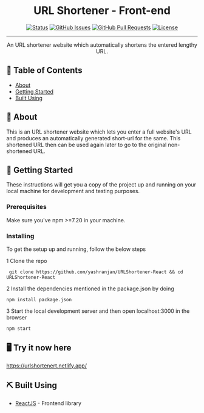 <h1 align="center">URL Shortener - Front-end</h1>

<div align="center">

[![Status](https://img.shields.io/badge/status-active-success.svg)]()
[![GitHub Issues](https://img.shields.io/github/issues/kylelobo/The-Documentation-Compendium.svg)](https://github.com/yashranjan/URLShortener-React/issues)
[![GitHub Pull Requests](https://img.shields.io/github/issues-pr/kylelobo/The-Documentation-Compendium.svg)](https://github.com/yashranjan/URLShortener-React/pulls)
[![License](https://img.shields.io/badge/license-MIT-blue.svg)](/LICENSE)

</div>

---

<p align="center"> An URL shortener website which automatically shortens the entered lengthy URL.
    <br> 
</p>

## 📝 Table of Contents

- [About](#about)
- [Getting Started](#getting_started)
- [Built Using](#built_using)

## 🧐 About <a name = "about"></a>

This is an URL shortener website which lets you enter a full website's URL and produces an automatically generated short-url for the same. This shortened URL then can be used again later to go to the original non-shortened URL.

## 🏁 Getting Started <a name = "getting_started"></a>

These instructions will get you a copy of the project up and running on your local machine for development and testing purposes.

### Prerequisites

Make sure you've npm >=7.20 in your machine.

### Installing

To get the setup up and running, follow the below steps

1 Clone the repo

```
 git clone https://github.com/yashranjan/URLShortener-React && cd URLShortener-React
```

2 Install the dependencies mentioned in the package.json by doing

```
npm install package.json
```

3 Start the local development server and then open localhost:3000 in the browser

```
npm start
```

## 🖥️ Try it now here <a name = "try_here"></a>

https://urlshortenert.netlify.app/

## ⛏️ Built Using <a name = "built_using"></a>

- [ReactJS](https://reactjs.org/) - Frontend library
